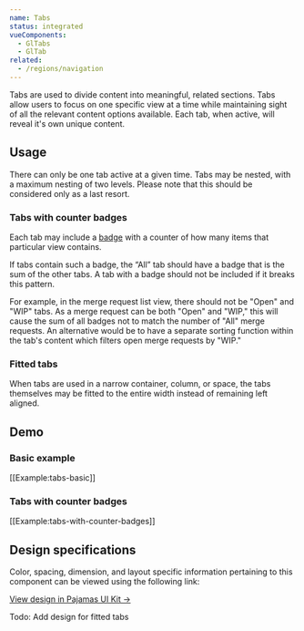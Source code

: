 ```yaml
---
name: Tabs
status: integrated
vueComponents:
  - GlTabs
  - GlTab
related:
  - /regions/navigation
---
```


Tabs are used to divide content into meaningful, related sections. Tabs allow users to focus on one specific view at a time while maintaining sight of all the relevant content options available. Each tab, when active, will reveal it's own unique content.

## Usage

There can only be one tab active at a given time. Tabs may be nested, with a maximum nesting of two levels. Please note that this should be considered only as a last resort.

### Tabs with counter badges

Each tab may include a [badge](/components/badge) with a counter of how many items that particular view contains.

If tabs contain such a badge, the “All” tab should have a badge that is the sum of the other tabs. A tab with a badge should not be included if it breaks this pattern.

For example, in the merge request list view, there should not be "Open" and "WIP" tabs. As a merge request can be both "Open" and "WIP," this will cause the sum of all badges not to match the number of "All" merge requests. An alternative would be to have a separate sorting function within the tab's content which filters open merge requests by "WIP."

### Fitted tabs

When tabs are used in a narrow container, column, or space, the tabs themselves may be fitted to the entire width instead of remaining left aligned.

## Demo

### Basic example

[[Example:tabs-basic]]

### Tabs with counter badges

[[Example:tabs-with-counter-badges]]

## Design specifications

Color, spacing, dimension, and layout specific information pertaining to this component can be viewed using the following link:

[View design in Pajamas UI Kit →](https://www.figma.com/file/qEddyqCrI7kPSBjGmwkZzQ/Pajamas-UI-Kit-Beta?node-id=2497%3A25)

Todo: Add design for fitted tabs
